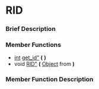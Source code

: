 #  RID  
###  Brief Description  

###  Member Functions 
  * [int](class_int) [get_id"](#get_id) **(** **)**
  * void [RID"](#RID) **(** [Object](class_object) from  **)**
###  Member Function Description  
